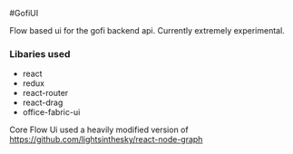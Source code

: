 #GofiUI

Flow based ui for the gofi backend api. Currently extremely experimental.

### Libaries used
- react
- redux
- react-router
- react-drag
- office-fabric-ui

Core Flow Ui used a heavily modified version of https://github.com/lightsinthesky/react-node-graph
